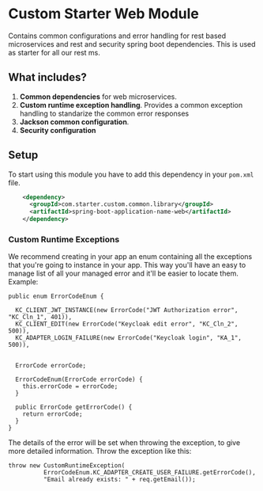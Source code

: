 # Custom Starter Web Module

Contains common configurations and error handling for rest based microservices and rest and security spring boot dependencies.
This is used as starter for all our rest ms. 

## What includes?
1. **Common dependencies** for web microservices.
2. **Custom runtime exception handling**. Provides a common exception handling to standarize the common error responses
3. **Jackson common configuration**.
4. **Security configuration**

## Setup

To start using this module you have to add this dependency in your `pom.xml` file.

```xml
    <dependency>
      <groupId>com.starter.custom.common.library</groupId>
      <artifactId>spring-boot-application-name-web</artifactId>
    </dependency>
```


### Custom Runtime Exceptions
We recommend creating in your app an enum containing all the exceptions that you're going to instance in your app. This way you'll have an easy to manage list of all your managed error and it'll be easier to locate them. Example:

	public enum ErrorCodeEnum {
	
	  KC_CLIENT_JWT_INSTANCE(new ErrorCode("JWT Authorization error", "KC_Cln_1", 401)),
	  KC_CLIENT_EDIT(new ErrorCode("Keycloak edit error", "KC_Cln_2", 500)),
	  KC_ADAPTER_LOGIN_FAILURE(new ErrorCode("Keycloak login", "KA_1", 500)),
	
	
	  ErrorCode errorCode;
	
	  ErrorCodeEnum(ErrorCode errorCode) {
	    this.errorCode = errorCode;
	  }
	
	  public ErrorCode getErrorCode() {
	    return errorCode;
	  }
	}

The details of the error will be set when throwing the exception, to give more detailed information.
Throw the exception like this:

	throw new CustomRuntimeException(
	          ErrorCodeEnum.KC_ADAPTER_CREATE_USER_FAILURE.getErrorCode(),
	          "Email already exists: " + req.getEmail());
